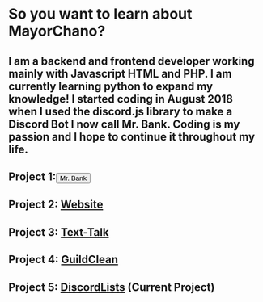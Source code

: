 <!-- TITLE: Home -->
<!-- SUBTITLE: Meet MayorChano -->



<h1> So you want to learn about MayorChano?</h1>
<h2> I am a backend and frontend developer working mainly with Javascript HTML and PHP. I am currently learning python to expand my knowledge! I started coding in August 2018 when I used the discord.js library to make a Discord Bot I now call Mr. Bank. Coding is my passion and I hope to continue it throughout my life.</h2>

## Project 1:<button style="button {border: none; color: blue;background: none;border-radius: 0%; font-size: 17px}" onclick="window.location.href = window.location.href + '/mrbank'">Mr. Bank</button>

## Project 2: [Website](https://mayorchano.me)

## Project 3: [Text-Talk](https://tt.mayorchano.me)

## Project 4: [GuildClean](https://guildclean.glitch.me)

## Project 5: [DiscordLists](https://lists.mayorchano.me) (Current Project)